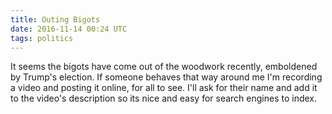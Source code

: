 ```yaml
---
title: Outing Bigots
date: 2016-11-14 00:24 UTC
tags: politics
---
```


It seems the bigots have come out of the woodwork recently, emboldened by Trump's election. If someone behaves that way around me I'm recording a video and posting it online, for all to see. I'll ask for their name and add it to the video's description so its nice and easy for search engines to index.
